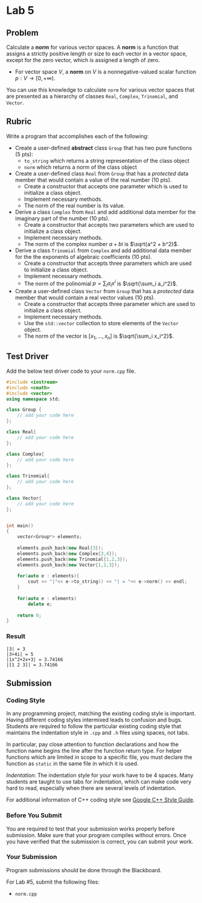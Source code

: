 <script>MathJax = {tex: {inlineMath: [['$', '$'], ['\\(', '\\)']]}};</script>
<script id="MathJax-script" async src="https://cdn.jsdelivr.net/npm/mathjax@3/es5/tex-chtml.js"></script>

# Lab 5

## Problem

Calculate a **norm** for various vector spaces. A **norm** is a function that assigns a strictly positive length or size to each vector in a vector space, except for the zero vector, which is assigned a length of zero.

- For vector space $V$, a **norm** on $V$ is a nonnegative-valued scalar function $p: V \to [0,+\infty)$.

You can use this knowledge to calculate `norm` for various vector spaces that are presented as a hierarchy of classes `Real`, `Complex`, `Trinomial`, and `Vector`.

## Rubric

Write a program that accomplishes each of the following:

- Create a user-defined **abstract** class `Group` that has two pure functions (5 pts):
    - `to_string` which returns a string representation of the class object
    - `norm` which returns a norm of the class object    
- Create a user-defined class `Real` from `Group` that has a *protected* data member that would contain a value of the real number (10 pts).
    - Create a constructor that accepts one parameter which is used to initialize a class object.
    - Implement necessary methods.
    - The norm of the real number is its value.
- Derive a class `Complex` from `Real` and add additional data member for the imaginary part of the number (10 pts).
    - Create a constructor that accepts two parameters which are used to initialize a class object.
    - Implement necessary methods.
    - The norm of the complex number $a+bi$ is $\sqrt{a^2 + b^2}$.
- Derive a class `Trinomial` from `Complex` and add additional data member for the the exponents of algebraic coefficients (10 pts).
    - Create a constructor that accepts three parameters which are used to initialize a class object.
    - Implement necessary methods.
    - The norm of the polinomial $p = \sum_i a_i x^i$ is $\sqrt{\sum_i a_i^2}$.
- Create a user-defined class `Vector` from `Group` that has a *protected* data member that would contain a real vector values (10 pts).
    - Create a constructor that accepts three parameter which are used to initialize a class object.
    - Implement necessary methods.
    - Use the `std::vector` collection to store elements of the `Vector` object.
    - The norm of the vector is $[x_1, \ldots, x_n]$ is $\sqrt{\sum_i x_i^2}$.


## Test Driver

Add the below test driver code to your `norm.cpp` file.

```c++
#include <iostream>
#include <cmath>
#include <vector>
using namespace std;

class Group {
    // add your code here
};

class Real{
    // add your code here
};

class Complex{
    // add your code here
};

class Trinomial{
    // add your code here
};

class Vector{
    // add your code here
};


int main() 
{
    vector<Group*> elements;
    
    elements.push_back(new Real{3});
    elements.push_back(new Complex{3,4});
    elements.push_back(new Trinomial{1,2,3});
    elements.push_back(new Vector{1,2,3});
    
    for(auto e : elements){
        cout << "|"<< e->to_string() << "| = "<< e->norm() << endl;
    }
    
    for(auto e : elements)
        delete e;
    
    return 0;    
}
```

### Result

```
|3| = 3
|3+4i| = 5
|1x^2+2x+3| = 3.74166
|[1 2 3]| = 3.74166

```

## Submission

### Coding Style

In any programming project, matching the existing coding style is important. Having different coding styles intermixed leads to confusion and bugs. Students are required to follow the particular existing coding style that maintains the indentation style in `.cpp` and `.h` files using spaces, not tabs.

In particular, pay close attention to function declarations and how the function name begins the line after the function return type. For helper functions which are limited in scope to a specific file, you must declare the function as `static` in the same file in which it is used.

*Indentation*: The indentation style for your work have to be 4 spaces. Many students are taught to use tabs for indentation, which can make code very hard to read, especially when there are several levels of indentation.

For additional information of C++ coding style see [Google C++ Style Guide](https://google.github.io/styleguide/cppguide.html).

### Before You Submit

You are required to test that your submission works properly before submission. Make sure that your program compiles without errors. Once you have verified that the submission is correct, you can submit your work.


### Your Submission

Program submissions should be done through the Blackboard.

For Lab #5, submit the following files:

- `norm.cpp`

